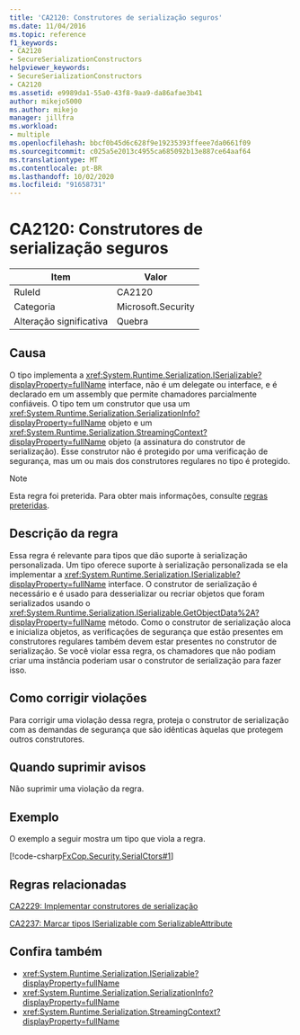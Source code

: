 ```yaml
---
title: 'CA2120: Construtores de serialização seguros'
ms.date: 11/04/2016
ms.topic: reference
f1_keywords:
- CA2120
- SecureSerializationConstructors
helpviewer_keywords:
- SecureSerializationConstructors
- CA2120
ms.assetid: e9989da1-55a0-43f8-9aa9-da86afae3b41
author: mikejo5000
ms.author: mikejo
manager: jillfra
ms.workload:
- multiple
ms.openlocfilehash: bbcf0b45d6c628f9e19235393ffeee7da0661f09
ms.sourcegitcommit: c025a5e2013c4955ca685092b13e887ce64aaf64
ms.translationtype: MT
ms.contentlocale: pt-BR
ms.lasthandoff: 10/02/2020
ms.locfileid: "91658731"
---
```

# <a name="ca2120-secure-serialization-constructors"></a>CA2120: Construtores de serialização seguros

|Item|Valor|
|-|-|
|RuleId|CA2120|
|Categoria|Microsoft.Security|
|Alteração significativa|Quebra|

## <a name="cause"></a>Causa
O tipo implementa a <xref:System.Runtime.Serialization.ISerializable?displayProperty=fullName> interface, não é um delegate ou interface, e é declarado em um assembly que permite chamadores parcialmente confiáveis. O tipo tem um construtor que usa um <xref:System.Runtime.Serialization.SerializationInfo?displayProperty=fullName> objeto e um <xref:System.Runtime.Serialization.StreamingContext?displayProperty=fullName> objeto (a assinatura do construtor de serialização). Esse construtor não é protegido por uma verificação de segurança, mas um ou mais dos construtores regulares no tipo é protegido.

> [!NOTE]
> Esta regra foi preterida. Para obter mais informações, consulte [regras preteridas](fxcop-unported-deprecated-rules.md).

## <a name="rule-description"></a>Descrição da regra
Essa regra é relevante para tipos que dão suporte à serialização personalizada. Um tipo oferece suporte à serialização personalizada se ela implementar a <xref:System.Runtime.Serialization.ISerializable?displayProperty=fullName> interface. O construtor de serialização é necessário e é usado para desserializar ou recriar objetos que foram serializados usando o <xref:System.Runtime.Serialization.ISerializable.GetObjectData%2A?displayProperty=fullName> método. Como o construtor de serialização aloca e inicializa objetos, as verificações de segurança que estão presentes em construtores regulares também devem estar presentes no construtor de serialização. Se você violar essa regra, os chamadores que não podiam criar uma instância poderiam usar o construtor de serialização para fazer isso.

## <a name="how-to-fix-violations"></a>Como corrigir violações
Para corrigir uma violação dessa regra, proteja o construtor de serialização com as demandas de segurança que são idênticas àquelas que protegem outros construtores.

## <a name="when-to-suppress-warnings"></a>Quando suprimir avisos
Não suprimir uma violação da regra.

## <a name="example"></a>Exemplo
O exemplo a seguir mostra um tipo que viola a regra.

[!code-csharp[FxCop.Security.SerialCtors#1](../code-quality/codesnippet/CSharp/ca2120-secure-serialization-constructors_1.cs)]

## <a name="related-rules"></a>Regras relacionadas
[CA2229: Implementar construtores de serialização](/dotnet/fundamentals/code-analysis/quality-rules/ca2229)

[CA2237: Marcar tipos ISerializable com SerializableAttribute](/dotnet/fundamentals/code-analysis/quality-rules/ca2237)

## <a name="see-also"></a>Confira também

- <xref:System.Runtime.Serialization.ISerializable?displayProperty=fullName>
- <xref:System.Runtime.Serialization.SerializationInfo?displayProperty=fullName>
- <xref:System.Runtime.Serialization.StreamingContext?displayProperty=fullName>
